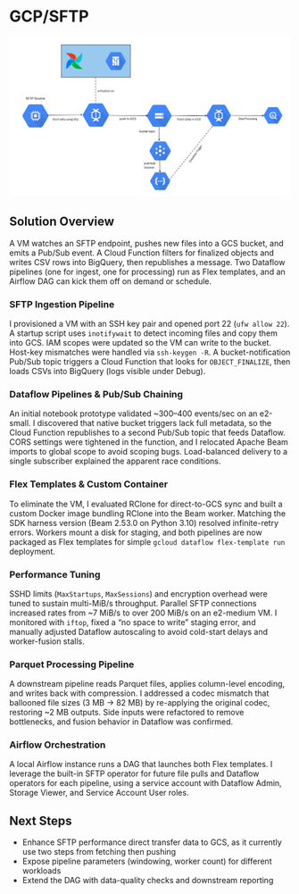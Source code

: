 # GCP/SFTP

![Project Workflow](images/architecture.png)


## Solution Overview

A VM watches an SFTP endpoint, pushes new files into a GCS bucket, and emits a Pub/Sub event. A Cloud Function filters for finalized objects and writes CSV rows into BigQuery, then republishes a message. Two Dataflow pipelines (one for ingest, one for processing) run as Flex templates, and an Airflow DAG can kick them off on demand or schedule.

### SFTP Ingestion Pipeline

I provisioned a VM with an SSH key pair and opened port 22 (`ufw allow 22`). A startup script uses `inotifywait` to detect incoming files and copy them into GCS. IAM scopes were updated so the VM can write to the bucket. Host-key mismatches were handled via `ssh-keygen -R`. A bucket-notification Pub/Sub topic triggers a Cloud Function that looks for `OBJECT_FINALIZE`, then loads CSVs into BigQuery (logs visible under Debug).

### Dataflow Pipelines & Pub/Sub Chaining

An initial notebook prototype validated ~300–400 events/sec on an e2-small. I discovered that native bucket triggers lack full metadata, so the Cloud Function republishes to a second Pub/Sub topic that feeds Dataflow. CORS settings were tightened in the function, and I relocated Apache Beam imports to global scope to avoid scoping bugs. Load-balanced delivery to a single subscriber explained the apparent race conditions.

### Flex Templates & Custom Container

To eliminate the VM, I evaluated RClone for direct-to-GCS sync and built a custom Docker image bundling RClone into the Beam worker. Matching the SDK harness version (Beam 2.53.0 on Python 3.10) resolved infinite-retry errors. Workers mount a disk for staging, and both pipelines are now packaged as Flex templates for simple `gcloud dataflow flex-template run` deployment.

### Performance Tuning

SSHD limits (`MaxStartups`, `MaxSessions`) and encryption overhead were tuned to sustain multi-MiB/s throughput. Parallel SFTP connections increased rates from ~7 MiB/s to over 200 MiB/s on an e2-medium VM. I monitored with `iftop`, fixed a “no space to write” staging error, and manually adjusted Dataflow autoscaling to avoid cold-start delays and worker-fusion stalls.

### Parquet Processing Pipeline

A downstream pipeline reads Parquet files, applies column-level encoding, and writes back with compression. I addressed a codec mismatch that ballooned file sizes (3 MB → 82 MB) by re-applying the original codec, restoring ~2 MB outputs. Side inputs were refactored to remove bottlenecks, and fusion behavior in Dataflow was confirmed.

### Airflow Orchestration

A local Airflow instance runs a DAG that launches both Flex templates. I leverage the built-in SFTP operator for future file pulls and Dataflow operators for each pipeline, using a service account with Dataflow Admin, Storage Viewer, and Service Account User roles.

## Next Steps

- Enhance SFTP performance direct transfer data to GCS, as it currently use two steps from fetching then pushing 
- Expose pipeline parameters (windowing, worker count) for different workloads  
- Extend the DAG with data-quality checks and downstream reporting  

